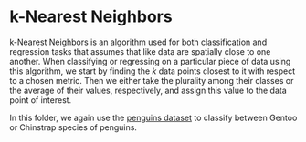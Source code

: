# k-Nearest Neighbors

k-Nearest Neighbors is an algorithm used for both classification and regression tasks that assumes that like data are spatially close to one another. When classifying or regressing on a particular piece of data using this algorithm, we start by finding the *k* data points closest to it with respect to a chosen metric. Then we either take the plurality among their classes or the average of their values, respectively, and assign this value to the data point of interest.

In this folder, we again use the [penguins dataset](https://github.com/mwaskom/seaborn-data/blob/master/penguins.csv "Title") to classify between Gentoo or Chinstrap species of penguins.